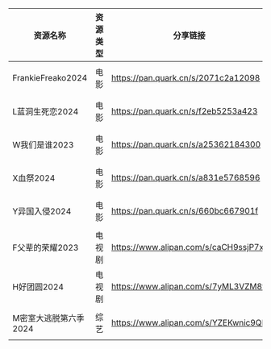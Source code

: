 | 资源名称              | 资源类型 | 分享链接                                 | 发布时间                |
| ----------------- | ---- | ------------------------------------ | ------------------- |
| FrankieFreako2024 | 电影   | https://pan.quark.cn/s/2071c2a12098  | 2024-10-28 18:50:59 |
| L蓝洞生死恋2024        | 电影   | https://pan.quark.cn/s/f2eb5253a423  | 2024-10-28 18:50:45 |
| W我们是谁2023         | 电影   | https://pan.quark.cn/s/a25362184300  | 2024-10-28 18:51:26 |
| X血祭2024           | 电影   | https://pan.quark.cn/s/a831e5768596  | 2024-10-28 18:51:12 |
| Y异国入侵2024         | 电影   | https://pan.quark.cn/s/660bc667901f  | 2024-10-28 18:22:44 |
| F父辈的荣耀2023        | 电视剧  | https://www.alipan.com/s/caCH9ssjP7x | 2024-10-28 19:52:10 |
| H好团圆2024          | 电视剧  | https://www.alipan.com/s/7yML3VZM8fj | 2024-10-28 18:20:12 |
| M密室大逃脱第六季2024     | 综艺   | https://www.alipan.com/s/YZEKwnic9QF | 2024-10-28 19:50:11 |
